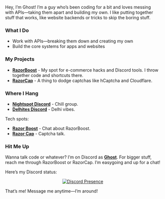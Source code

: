 Hey, I’m Ghost! I’m a guy who’s been coding for a bit and loves messing with APIs—taking them apart and building my own. I like putting together stuff that works, like website backends or tricks to skip the boring stuff.

### What I Do
- Work with APIs—breaking them down and creating my own
- Build the core systems for apps and websites
  
### My Projects
- **[RazorBoost](https://razorboost.in/)** - My spot for e-commerce hacks and Discord tools. I throw together code and shortcuts there.
- **[RazorCap](https://razorcap.xyz/)** - A thing to dodge captchas like hCaptcha and Cloudflare.

### Where I Hang
- **[Nightspot Discord](https://discord.gg/nightspot)** - Chill group.
- **[Delhites Discord](https://discord.gg/delhites)** - Delhi vibes.

Tech spots:
- **[Razor Boost](https://discord.gg/razor-boost)** - Chat about RazorBoost.
- **[Razor Cap](https://discord.gg/razor-cap)** - Captcha talk.

### Hit Me Up
Wanna talk code or whatever? I’m on Discord as **[Ghost](https://discord.com/users/922631391806652467)**. For bigger stuff, reach me through RazorBoost or RazorCap. I’m easygoing and up for a chat!

Here’s my Discord status:

<p align="center">
  <a href="https://discord.com/users/877082451850178642">
    <img src="https://lanyard.cnrad.dev/api/922631391806652467?theme=dark&animated=true" alt="Discord Presence">
  </a>
</p>

That’s me! Message me anytime—I’m around!
